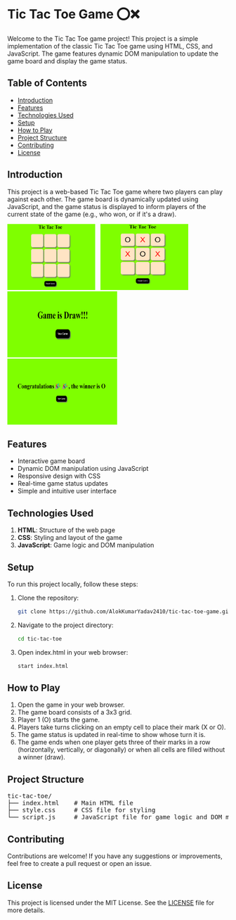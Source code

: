 # Tic Tac Toe Game ⭕❌
Welcome to the Tic Tac Toe game project! This project is a simple implementation of the classic Tic Tac Toe game using HTML, CSS, and JavaScript. The game features dynamic DOM manipulation to update the game board and display the game status.

## Table of Contents
- [Introduction](#introduction)
- [Features](#features)
- [Technologies Used](#technologies-used)
- [Setup](#setup)
- [How to Play](#how-to-play)
- [Project Structure](#project-structure)
- [Contributing](#contributing)
- [License](#license)
  
## Introduction
This project is a web-based Tic Tac Toe game where two players can play against each other. The game board is dynamically updated using JavaScript, and the game status is displayed to inform players of the current state of the game (e.g., who won, or if it's a draw).

<img src="images/main_screen.png" alt="main_screen" width="200px" height="150px"> &nbsp; <img src="images/playing.png" alt="main_screen" width="200px" height="150px"> &nbsp;
<img src="images/draw.png" alt="main_screen" width="250px" height="150px"> &nbsp;
<img src="images/winner.png" alt="main_screen" width="250px" height="150px">

## Features
- Interactive game board
- Dynamic DOM manipulation using JavaScript
- Responsive design with CSS
- Real-time game status updates
- Simple and intuitive user interface

## Technologies Used
1. <b>HTML</b>: Structure of the web page
2. <b>CSS</b>: Styling and layout of the game
3. <b>JavaScript</b>: Game logic and DOM manipulation

## Setup
To run this project locally, follow these steps:

1. Clone the repository:
   ```bash
   git clone https://github.com/AlokKumarYadav2410/tic-tac-toe-game.git

2. Navigate to the project directory:
   ```bash
   cd tic-tac-toe
   
3. Open index.html in your web browser:
   ```bash
   start index.html
   
## How to Play
1. Open the game in your web browser.
2. The game board consists of a 3x3 grid.
3. Player 1 (O) starts the game.
4. Players take turns clicking on an empty cell to place their mark (X or O).
5. The game status is updated in real-time to show whose turn it is.
6. The game ends when one player gets three of their marks in a row (horizontally, vertically, or diagonally) or when all cells are filled without a winner (draw).

## Project Structure

<pre>
tic-tac-toe/
├── index.html    # Main HTML file
├── style.css     # CSS file for styling
└── script.js     # JavaScript file for game logic and DOM manipulation
</pre>

## Contributing
Contributions are welcome! If you have any suggestions or improvements, feel free to create a pull request or open an issue.

## License
This project is licensed under the MIT License. See the [LICENSE](https://github.com/AlokKumarYadav2410/tic-tac-toe-game/blob/4ad35d2e6d59b8304e049cf8b58e9f5a223a1f75/LICENSE.md) file for more details.

